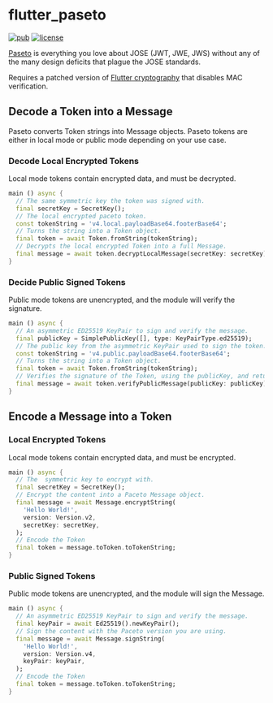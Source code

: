 # flutter_paseto

  
[![pub](https://img.shields.io/pub/v/paseto)](https://pub.dartlang.org/packages/paseto)
[![license](https://img.shields.io/badge/license-BSD-blue.svg)](https://opensource.org/license/BSD-3-clause/)

[Paseto](https://paseto.io) is everything you love about JOSE (JWT, JWE, JWS) without any of the many design deficits that plague the JOSE standards. 

Requires a patched version of [Flutter cryptography](https://github.com/plarson/flutter_cryptography/tree/plarson/disable-mac-verification) that disables MAC verification.

## Decode a Token into a Message

Paseto converts Token strings into Message objects. Paseto tokens are either in local mode or public mode depending on your use case. 

### Decode Local Encrypted Tokens

Local mode tokens contain encrypted data, and must be decrypted.

```dart
main () async {
  // The same symmetric key the token was signed with.
  final secretKey = SecretKey();
  // The local encrypted paceto token.
  const tokenString = 'v4.local.payloadBase64.footerBase64';
  // Turns the string into a Token object.
  final token = await Token.fromString(tokenString);
  // Decrypts the local encrypted Token into a full Message.
  final message = await token.decryptLocalMessage(secretKey: secretKey);
}
```

### Decide Public Signed Tokens

Public mode tokens are unencrypted, and the module will verify the signature.

```dart
main () async {
  // An asymmetric ED25519 KeyPair to sign and verify the message.
  final publicKey = SimplePublicKey([], type: KeyPairType.ed25519);
  // The public key from the asymmetric KeyPair used to sign the token.
  const tokenString = 'v4.public.payloadBase64.footerBase64';
  // Turns the string into a Token object.
  final token = await Token.fromString(tokenString);
  // Verifies the signature of the Token, using the publicKey, and returns the full Message.
  final message = await token.verifyPublicMessage(publicKey: publicKey);
}
```

## Encode a Message into a Token

### Local Encrypted Tokens

Local mode tokens contain encrypted data, and must be encrypted.

```dart
main () async {
  // The  symmetric key to encrypt with.
  final secretKey = SecretKey();
  // Encrypt the content into a Paceto Message object.
  final message = await Message.encryptString(
    'Hello World!',
    version: Version.v2,
    secretKey: secretKey,
  );
  // Encode the Token
  final token = message.toToken.toTokenString;
}
```

### Public Signed Tokens

Public mode tokens are unencrypted, and the module will sign the Message.

```dart
main () async {
  // An asymmetric ED25519 KeyPair to sign and verify the message.
  final keyPair = await Ed25519().newKeyPair();
  // Sign the content with the Paceto version you are using.
  final message = await Message.signString(
    'Hello World!',
    version: Version.v4,
    keyPair: keyPair,
  );
  // Encode the Token
  final token = message.toToken.toTokenString;  
}
```